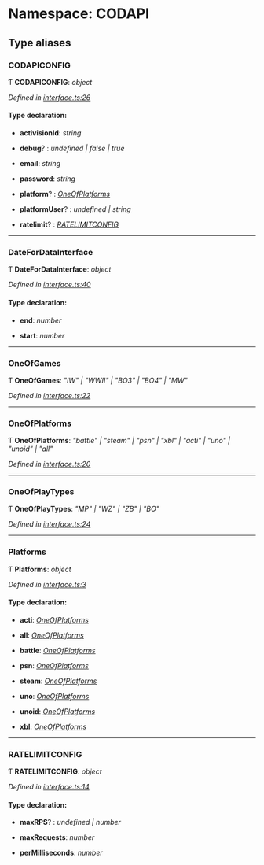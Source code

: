 # Namespace: CODAPI

## Type aliases

###  CODAPICONFIG

Ƭ **CODAPICONFIG**: *object*

*Defined in [interface.ts:26](https://github.com/antonedvard/act-cod-api/blob/955978e/src/interface.ts#L26)*

#### Type declaration:

* **activisionId**: *string*

* **debug**? : *undefined | false | true*

* **email**: *string*

* **password**: *string*

* **platform**? : *[OneOfPlatforms](_interface_.codapi.md#oneofplatforms)*

* **platformUser**? : *undefined | string*

* **ratelimit**? : *[RATELIMITCONFIG](_interface_.codapi.md#ratelimitconfig)*

___

###  DateForDataInterface

Ƭ **DateForDataInterface**: *object*

*Defined in [interface.ts:40](https://github.com/antonedvard/act-cod-api/blob/955978e/src/interface.ts#L40)*

#### Type declaration:

* **end**: *number*

* **start**: *number*

___

###  OneOfGames

Ƭ **OneOfGames**: *"IW" | "WWII" | "BO3" | "BO4" | "MW"*

*Defined in [interface.ts:22](https://github.com/antonedvard/act-cod-api/blob/955978e/src/interface.ts#L22)*

___

###  OneOfPlatforms

Ƭ **OneOfPlatforms**: *"battle" | "steam" | "psn" | "xbl" | "acti" | "uno" | "unoid" | "all"*

*Defined in [interface.ts:20](https://github.com/antonedvard/act-cod-api/blob/955978e/src/interface.ts#L20)*

___

###  OneOfPlayTypes

Ƭ **OneOfPlayTypes**: *"MP" | "WZ" | "ZB" | "BO"*

*Defined in [interface.ts:24](https://github.com/antonedvard/act-cod-api/blob/955978e/src/interface.ts#L24)*

___

###  Platforms

Ƭ **Platforms**: *object*

*Defined in [interface.ts:3](https://github.com/antonedvard/act-cod-api/blob/955978e/src/interface.ts#L3)*

#### Type declaration:

* **acti**: *[OneOfPlatforms](_interface_.codapi.md#oneofplatforms)*

* **all**: *[OneOfPlatforms](_interface_.codapi.md#oneofplatforms)*

* **battle**: *[OneOfPlatforms](_interface_.codapi.md#oneofplatforms)*

* **psn**: *[OneOfPlatforms](_interface_.codapi.md#oneofplatforms)*

* **steam**: *[OneOfPlatforms](_interface_.codapi.md#oneofplatforms)*

* **uno**: *[OneOfPlatforms](_interface_.codapi.md#oneofplatforms)*

* **unoid**: *[OneOfPlatforms](_interface_.codapi.md#oneofplatforms)*

* **xbl**: *[OneOfPlatforms](_interface_.codapi.md#oneofplatforms)*

___

###  RATELIMITCONFIG

Ƭ **RATELIMITCONFIG**: *object*

*Defined in [interface.ts:14](https://github.com/antonedvard/act-cod-api/blob/955978e/src/interface.ts#L14)*

#### Type declaration:

* **maxRPS**? : *undefined | number*

* **maxRequests**: *number*

* **perMilliseconds**: *number*
